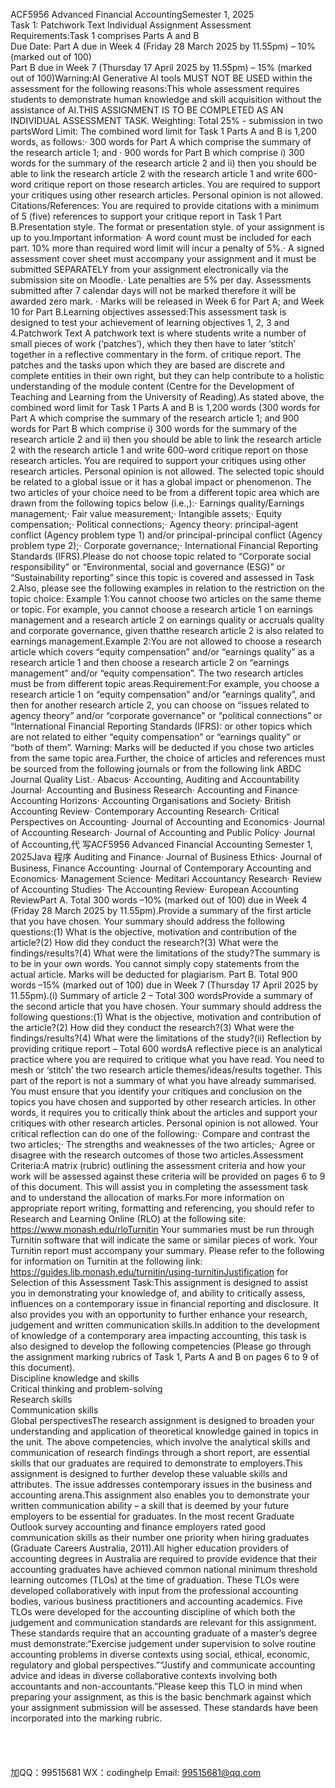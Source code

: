 ACF5956 Advanced Financial AccountingSemester 1, 2025<br>Task 1: Patchwork Text Individual Assignment Assessment Requirements:Task 1 comprises Parts A and B<br>Due Date:      Part A due in Week 4   (Friday 28 March 2025 by 11.55pm)   – 10% (marked out of 100)<br>Part B due in Week 7   (Thursday   17 April 2025 by 11.55pm)   – 15% (marked out of 100)Warning:AI  Generative AI tools MUST NOT BE USED within the assessment for the following reasons:This whole assessment requires students to demonstrate human knowledge and skill acquisition without the assistance of AI.THIS ASSIGNMENT IS TO BE COMPLETED AS AN INDIVIDUAL   ASSESSMENT TASK.   Weighting:   Total 25%   - submission in two partsWord Limit:   The combined word limit for Task 1 Parts A and B is 1,200 words, as follows:·   300 words for Part A which comprise the summary of the research article 1; and ·   900 words for Part B which comprise i) 300 words for the summary of the research article 2 and ii) then you should be able to link the research article 2 with the research article 1 and write 600-word critique report on those research articles. You are required to support your critiques using other research articles. Personal opinion is not allowed. Citations/References:    You are required to provide citations with a minimum of 5 (five) references to support your critique report in Task 1 Part B.Presentation style.                               The format or presentation style. of your assignment is up to you.Important information·   A word count must be included for each part. 10% more than required word limit will incur a penalty of 5%.·   A signed assessment cover sheet must accompany your assignment and it must be submitted SEPARATELY from your assignment electronically via the submission site on Moodle.·   Late penalties are 5% per day. Assessments submitted after 7 calendar days will not be marked therefore it will be awarded zero mark.   ·   Marks will be released in Week 6 for Part A; and Week 10 for Part B.Learning objectives assessed:This assessment task is designed to test your achievement of learning objectives 1, 2, 3 and 4.Patchwork Text A patchwork text is where students write a number of small pieces of work (‘patches’), which they then have to later ‘stitch’ together in a reflective commentary in the form. of critique report. The patches and the tasks upon which they are based are discrete and complete entities in their own right, but they can help contribute to a holistic understanding of the module content (Centre for the Development of Teaching and Learning from the University of Reading).As stated above, the combined word limit for Task 1 Parts A and B is 1,200 words   (300 words for Part A which comprise the summary of the research article 1; and   900 words for Part B which comprise i) 300 words for the summary of the research article 2 and ii) then you should be able to link the research article 2 with the research article 1 and write 600-word critique report on those research articles. You are required to support your critiques using other research articles. Personal opinion is not allowed. The selected topic should be related to a global issue or it has a global impact or phenomenon. The two articles of your choice need to be from a different topic area which are drawn from the following topics below (i.e.,):·   Earnings quality/Earnings management;·   Fair value measurement;·   Intangible assets;·   Equity compensation;·   Political connections;·   Agency theory: principal-agent conflict (Agency problem type 1) and/or principal-principal conflict (Agency problem type 2);·   Corporate governance;·   International Financial Reporting Standards (IFRS).Please do not choose topic related to “Corporate social responsibility” or “Environmental, social and governance (ESG)” or “Sustainability reporting” since this topic is covered and assessed in Task 2.Also, please see the following examples in relation to the restriction on the topic choice:   Example 1:You cannot choose two articles on the same theme or topic. For example, you cannot choose a research article 1 on earnings management and a research article 2 on earnings quality or accruals quality and corporate governance, given thatthe research article 2 is also related to earnings management.Example 2:You are not allowed to choose a research article which covers “equity compensation” and/or “earnings quality” as a research article 1 and then choose a research article 2 on “earnings management” and/or “equity compensation”. The two research articles must be from different topic areas.Requirement:For example, you choose a research article 1 on “equity compensation” and/or “earnings quality”, and then for another research article 2, you can choose on “issues related to agency theory” and/or “corporate governance” or “political connections” or “International Financial Reporting Standards (IFRS): or other topics which are not related to either “equity compensation” or “earnings quality” or “both of them”. Warning: Marks will be deducted if you chose two articles from the same topic area.Further, the choice of articles and references must be sourced   from the following journals or from the following link ABDC Journal Quality List.·   Abacus·   Accounting, Auditing and Accountability Journal·   Accounting and Business Research·   Accounting and Finance·   Accounting Horizons·   Accounting Organisations and Society·   British Accounting Review·   Contemporary Accounting Research·   Critical Perspectives on Accounting·   Journal of Accounting and Economics·   Journal of Accounting Research·   Journal of Accounting and Public Policy·   Journal of Accounting,代 写ACF5956 Advanced Financial Accounting Semester 1, 2025Java
程序 Auditing and Finance·   Journal of Business Ethics·   Journal of Business, Finance  Accounting·   Journal of Contemporary Accounting and Economics·   Management Science·   Meditari Accountancy Research·   Review of Accounting Studies·   The Accounting Review·   European Accounting ReviewPart A. Total 300 words –10% (marked out of 100) due in Week 4   (Friday 28 March 2025 by 11.55pm).Provide a summary of the first article that you have chosen. Your summary should address the following questions:(1)   What is the objective, motivation and contribution of the article?(2)   How did they conduct the research?(3)   What were the findings/results?(4)   What were the limitations of the study?The summary is to be in your own words. You cannot simply copy statements from the actual article. Marks will be deducted for plagiarism.   Part B. Total 900 words –15% (marked out of 100) due in Week 7   (Thursday   17 April 2025 by 11.55pm).(i)   Summary of article 2 – Total 300 wordsProvide a summary of the second article that you have chosen. Your summary should address the following questions:(1)   What is the objective, motivation and contribution of the article?(2)   How did they conduct the research?(3)   What were the findings/results?(4)   What were the limitations of the study?(ii)   Reflection by providing critique report – Total 600 wordsA reflective piece is an analytical practice where you are required to critique what you have read. You need to mesh or ‘stitch’ the two research article themes/ideas/results together. This part of the report is not   a summary of what you have already summarised. You must ensure that you identify your critiques and conclusion on the topics you have chosen and supported by other research articles. In other words, it requires you to critically think about the articles and support your critiques with other research articles. Personal opinion is not allowed. Your critical reflection can do one of the following:·   Compare and contrast the two articles;·   The strengths and weaknesses of the two articles;·   Agree or disagree with the research outcomes of those two articles.Assessment Criteria:A matrix (rubric) outlining the assessment criteria and how your work will be assessed against these criteria will be provided on pages 6 to 9 of this document. This will assist you in completing the assessment task and to understand the allocation of marks.For more information on appropriate report writing, formatting and referencing, you should refer to Research and Learning Online   (RLO) at the following site: https://www.monash.edu/rloTurnitin Your summaries must be run through Turnitin software that will indicate the same or similar pieces of work. Your Turnitin report must accompany your summary. Please refer to the following for information on Turnitin at the following link: https://guides.lib.monash.edu/turnitin/using-turnitinJustification for Selection of this Assessment Task:This assignment is designed to assist you in demonstrating your knowledge of, and ability to critically assess, influences on a contemporary issue in financial reporting and disclosure. It also provides you with an opportunity to further enhance your research, judgement and written communication skills.In addition to the development of knowledge of a contemporary area impacting accounting, this task is also designed to develop the following competencies (Please go through the assignment marking rubrics of Task 1, Parts A and B on pages 6 to 9 of this document).<br>Discipline knowledge and skills<br>Critical thinking and problem-solving<br>Research skills <br>Communication skills<br>Global perspectivesThe research assignment is designed to broaden your understanding and application of theoretical knowledge gained in topics in the unit. The above competencies, which involve the analytical skills and communication of research findings through a short report, are essential skills that our graduates are required to demonstrate to employers.This assignment is designed to further develop these valuable skills and attributes. The issue addresses contemporary issues in the business and accounting arena.This assignment also enables you to demonstrate your written communication ability – a skill that is deemed by your future employers to be essential for graduates. In the most recent Graduate Outlook survey accounting and finance employers rated good communication skills as their number one priority when hiring graduates (Graduate Careers Australia, 2011).All higher education providers of accounting degrees in Australia are required to provide evidence that their accounting graduates have achieved common national minimum threshold learning outcomes (TLOs) at the time of graduation. These TLOs were developed collaboratively with input from the professional accounting bodies, various business practitioners and accounting academics. Five TLOs were developed for the accounting discipline   of which both the judgement and communication standards are relevant for this assignment. These standards require that an accounting graduate of a master’s degree must demonstrate:“Exercise judgement under supervision to solve routine accounting problems in diverse contexts using social, ethical, economic, regulatory and global perspectives.”“Justify and communicate accounting advice and ideas in diverse collaborative contexts involving both accountants and non-accountants.”Please keep this TLO in mind when preparing your assignment, as this is the basic benchmark against which your assignment submission will be assessed. These standards have been incorporated into the marking rubric.            <br><br><br><br><br>加QQ：99515681  WX：codinghelp  Email: 99515681@qq.com
